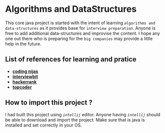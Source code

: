 # Algorithms and DataStructures
This core java project is started with the intent of learning `algorithms and data-structures` as it provides base for
`interview preparation`. Anyone is free to add additional  data-structures and improvise the content. I hope any one 
out there who is preparing for the `big companies` may provide a little help in the future.

## List of references for learning and pratice
 * [**coding nijas** ](https://www.codingninjas.in/)
 * [**interviewbit**](https://www.interviewbit.com/)
 * [**hackerrank**](https://www.hackerrank.com/)
 * [**topcoder**](https://www.topcoder.com/)

## How to import this project ?
I had built this project using _`intellij`_ editor. Anyone having _`intellij`_ should be able to download and import the 
project. Make sure that is java is installed and set correctly in your OS.
